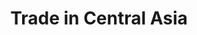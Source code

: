 ---
title: "Trade in Central Asia"
lang: "English"
year: "2020"
links: ['9QdecE6_c8s']
slides: ""
authors: ['Inkar Aitkuzhina']
tags: ['Economics', 'Business', 'International Relations']
layout: "workshop"
categories: ["workshops"]
---